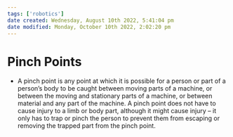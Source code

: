 ```yaml
---
tags: ['robotics']
date created: Wednesday, August 10th 2022, 5:41:04 pm
date modified: Monday, October 10th 2022, 2:02:20 pm
---
```


# Pinch Points
- A pinch point is any point at which it is possible for a person or part of a person’s body to be caught between moving parts of a machine, or between the moving and stationary parts of a machine, or between material and any part of the machine. A pinch point does not have to cause injury to a limb or body part, although it might cause injury – it only has to trap or pinch the person to prevent them from escaping or removing the trapped part from the pinch point.



